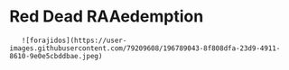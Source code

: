 # Red Dead RAAedemption
                                                                               
       ![forajidos](https://user-images.githubusercontent.com/79209608/196789043-8f808dfa-23d9-4911-8610-9e0e5cbddbae.jpeg)
